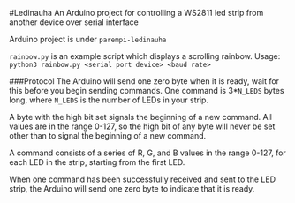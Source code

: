 #Ledinauha
An Arduino project for controlling a WS2811 led strip from another device over serial interface

Arduino project is under `parempi-ledinauha`

`rainbow.py` is an example script which displays a scrolling rainbow. Usage: `python3 rainbow.py <serial port device> <baud rate>`

###Protocol
The Arduino will send one zero byte when it is ready, wait for this before you begin sending commands.
One command is 3*`N_LEDS` bytes long, where `N_LEDS` is the number of LEDs in your strip.

A byte with the high bit set signals the beginning of a new command. All values are in the range 0-127, so the high bit of any byte will never be set other than to signal the beginning of a new command.

A command consists of a series of R, G, and B values in the range 0-127, for each LED in the strip, starting from the first LED.

When one command has been successfully received and sent to the LED strip, the Arduino will send one zero byte to indicate that it is ready.
